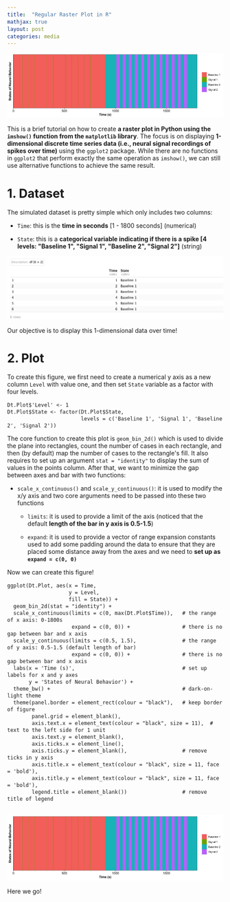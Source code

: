```yaml
---
title:  "Regular Raster Plot in R"
mathjax: true
layout: post
categories: media
---
```


![Cover](https://raw.githubusercontent.com/YzwIsALaity/Regular-Raster-Plot-In-R/main/2D%20Raster%20Plot.jpg)


This is a brief tutorial on how to create __a raster plot in Python using the `imshow()` function from the `matplotlib` library__. The focus is on displaying __1-dimensional discrete time series data (i.e., neural signal recordings of spikes over time)__ using the `ggplot2` package. While there are no functions in `ggplot2` that perform exactly the same operation as `imshow()`, we can still use alternative functions to achieve the same result.

# 1. Dataset
The simulated dataset is pretty simple which only includes two columns:

- `Time`: this is the __time in seconds__ [1 - 1800 seconds] (numerical)

- `State`: this is a __categorical variable indicating if there is a spike [4 levels: "Baseline 1", "Signal 1", "Baseline 2", "Signal 2"]__ (string) 

![](https://raw.githubusercontent.com/YzwIsALaity/Regular-Raster-Plot-In-R/main/Dataset.jpeg) 

Our objective is to display this 1-dimensional data over time!

# 2. Plot
To create this figure, we first need to create a numerical y axis as a new column `Level` with value one, and then set `State` variable as a factor with four levels.

```{r}
Dt.Plot$'Level' <- 1
Dt.Plot$State <- factor(Dt.Plot$State, 
                        levels = c('Baseline 1', 'Signal 1', 'Baseline 2', 'Signal 2'))
```

The core function to create this plot is `geom_bin_2d()` which is used to divide the plane into rectangles, count the number of cases in each rectangle, and then (by default) map the number of cases to the rectangle's fill. It also requires to set up an argument `stat = "identity"` to display the sum of values in the points column. After that, we want to minimize the gap between axes and bar with two functions:

- `scale_x_continuous()` and `scale_y_continuous()`: it is used to modify the x/y axis and two core arguments need to be passed into these two functions

    + `limits`: it is used to provide a limit of the axis (noticed that the default __length of the bar in y axis is 0.5-1.5__)
    
    + `expand`: it is used to provide a vector of range expansion constants used to add some padding around the data to ensure that they are placed some distance away from the axes and we need to __set up as `expand = c(0, 0)`__

Now we can create this figure!

```{r}
ggplot(Dt.Plot, aes(x = Time, 
                    y = Level, 
                    fill = State)) + 
  geom_bin_2d(stat = "identity") + 
  scale_x_continuous(limits = c(0, max(Dt.Plot$Time)),   # the range of x axis: 0-1800s
                     expand = c(0, 0)) +                 # there is no gap between bar and x axis
  scale_y_continuous(limits = c(0.5, 1.5),               # the range of y axis: 0.5-1.5 (default length of bar)
                     expand = c(0, 0)) +                 # there is no gap between bar and x axis
  labs(x = 'Time (s)',                                   # set up labels for x and y axes
       y = 'States of Neural Behavior') + 
  theme_bw() +                                           # dark-on-light theme
  theme(panel.border = element_rect(colour = "black"),   # keep border of figure
        panel.grid = element_blank(),
        axis.text.x = element_text(colour = "black", size = 11),  # text to the left side for 1 unit 
        axis.text.y = element_blank(),
        axis.ticks.x = element_line(),                              
        axis.ticks.y = element_blank(),                  # remove ticks in y axis
        axis.title.x = element_text(colour = "black", size = 11, face = 'bold'),                              
        axis.title.y = element_text(colour = "black", size = 11, face = 'bold'),
        legend.title = element_blank())                  # remove title of legend


```

![](https://raw.githubusercontent.com/YzwIsALaity/Regular-Raster-Plot-In-R/main/2D%20Raster%20Plot.jpg) 

Here we go!
